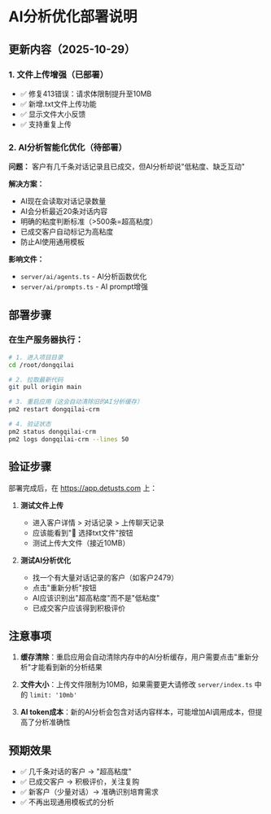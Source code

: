 # AI分析优化部署说明

## 更新内容（2025-10-29）

### 1. 文件上传增强（已部署）
- ✅ 修复413错误：请求体限制提升至10MB
- ✅ 新增.txt文件上传功能
- ✅ 显示文件大小反馈
- ✅ 支持重复上传

### 2. AI分析智能化优化（待部署）
**问题：** 客户有几千条对话记录且已成交，但AI分析却说"低粘度、缺乏互动"

**解决方案：**
- AI现在会读取对话记录数量
- AI会分析最近20条对话内容
- 明确的粘度判断标准（>500条=超高粘度）
- 已成交客户自动标记为高粘度
- 防止AI使用通用模板

**影响文件：**
- `server/ai/agents.ts` - AI分析函数优化
- `server/ai/prompts.ts` - AI prompt增强

## 部署步骤

### 在生产服务器执行：

```bash
# 1. 进入项目目录
cd /root/dongqilai

# 2. 拉取最新代码
git pull origin main

# 3. 重启应用（这会自动清除旧的AI分析缓存）
pm2 restart dongqilai-crm

# 4. 验证状态
pm2 status dongqilai-crm
pm2 logs dongqilai-crm --lines 50
```

## 验证步骤

部署完成后，在 https://app.detusts.com 上：

1. **测试文件上传**
   - 进入客户详情 > 对话记录 > 上传聊天记录
   - 应该能看到"📁 选择txt文件"按钮
   - 测试上传大文件（接近10MB）

2. **测试AI分析优化**
   - 找一个有大量对话记录的客户（如客户2479）
   - 点击"重新分析"按钮
   - AI应该识别出"超高粘度"而不是"低粘度"
   - 已成交客户应该得到积极评价

## 注意事项

1. **缓存清除**：重启应用会自动清除内存中的AI分析缓存，用户需要点击"重新分析"才能看到新的分析结果

2. **文件大小**：上传文件限制为10MB，如果需要更大请修改 `server/index.ts` 中的 `limit: '10mb'`

3. **AI token成本**：新的AI分析会包含对话内容样本，可能增加AI调用成本，但提高了分析准确性

## 预期效果

- ✅ 几千条对话的客户 → "超高粘度"
- ✅ 已成交客户 → 积极评价，关注复购
- ✅ 新客户（少量对话）→ 准确识别培育需求
- ✅ 不再出现通用模板式的分析
